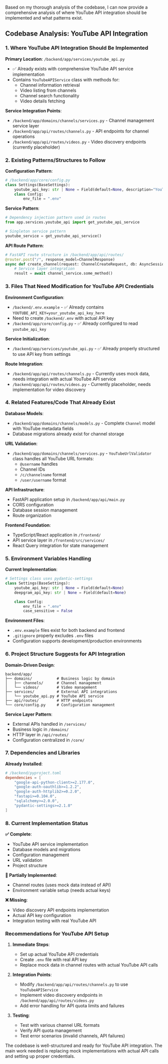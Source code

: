 Based on my thorough analysis of the codebase, I can now provide a comprehensive analysis of where YouTube API integration should be implemented and what patterns exist.

## Codebase Analysis: YouTube API Integration

### 1. **Where YouTube API Integration Should Be Implemented**

**Primary Location**: `/backend/app/services/youtube_api.py`
- ✅ Already exists with comprehensive YouTube API service implementation
- Contains `YouTubeAPIService` class with methods for:
  - Channel information retrieval
  - Video listing from channels
  - Channel search functionality
  - Video details fetching

**Service Integration Points**:
- `/backend/app/domains/channels/services.py` - Channel management service layer
- `/backend/app/api/routes/channels.py` - API endpoints for channel operations
- `/backend/app/api/routes/videos.py` - Video discovery endpoints (currently placeholder)

### 2. **Existing Patterns/Structures to Follow**

**Configuration Pattern**:
```python
# /backend/app/core/config.py
class Settings(BaseSettings):
    youtube_api_key: str | None = Field(default=None, description="YouTube Data API v3 key")
    class Config:
        env_file = ".env"
```

**Service Pattern**:
```python
# Dependency injection pattern used in routes
from app.services.youtube_api import get_youtube_api_service

# Singleton service pattern
youtube_service = get_youtube_api_service()
```

**API Route Pattern**:
```python
# FastAPI route structure in /backend/app/api/routes/
@router.post("/", response_model=ChannelResponse)
async def create_channel(request: ChannelCreateRequest, db: AsyncSession = Depends(get_db)):
    # Service layer integration
    result = await channel_service.some_method()
```

### 3. **Files That Need Modification for YouTube API Credentials**

**Environment Configuration**:
- `/backend/.env.example` - ✅ Already contains `YOUTUBE_API_KEY=your_youtube_api_key_here`
- Need to create `/backend/.env` with actual API key
- `/backend/app/core/config.py` - ✅ Already configured to read `youtube_api_key`

**Service Initialization**:
- `/backend/app/services/youtube_api.py` - ✅ Already properly structured to use API key from settings

**Route Integration**:
- `/backend/app/api/routes/channels.py` - Currently uses mock data, needs integration with actual YouTube API service
- `/backend/app/api/routes/videos.py` - Currently placeholder, needs implementation for video discovery

### 4. **Related Features/Code That Already Exist**

**Database Models**:
- `/backend/app/domains/channels/models.py` - Complete `Channel` model with YouTube metadata fields
- Database migrations already exist for channel storage

**URL Validation**:
- `/backend/app/domains/channels/services.py` - `YouTubeUrlValidator` class handles all YouTube URL formats:
  - `@username` handles
  - Channel IDs
  - `/c/channelname` format
  - `/user/username` format

**API Infrastructure**:
- FastAPI application setup in `/backend/app/api/main.py`
- CORS configuration
- Database session management
- Route organization

**Frontend Foundation**:
- TypeScript/React application in `/frontend/`
- API service layer in `/frontend/src/services/`
- React Query integration for state management

### 5. **Environment Variables Handling**

**Current Implementation**:
```python
# Settings class uses pydantic-settings
class Settings(BaseSettings):
    youtube_api_key: str | None = Field(default=None)
    deepgram_api_key: str | None = Field(default=None)

    class Config:
        env_file = ".env"
        case_sensitive = False
```

**Environment Files**:
- `.env.example` files exist for both backend and frontend
- `.gitignore` properly excludes `.env` files
- Configuration supports development/production environments

### 6. **Project Structure Suggests for API Integration**

**Domain-Driven Design**:
```
backend/app/
├── domains/           # Business logic by domain
│   ├── channels/      # Channel management
│   └── videos/        # Video management
├── services/          # External API integrations
│   └── youtube_api.py # YouTube API service
├── api/routes/        # HTTP endpoints
└── core/config.py     # Configuration management
```

**Service Layer Pattern**:
- External APIs handled in `/services/`
- Business logic in `/domains/`
- HTTP layer in `/api/routes/`
- Configuration centralized in `/core/`

### 7. **Dependencies and Libraries**

**Already Installed**:
```toml
# /backend/pyproject.toml
dependencies = [
    "google-api-python-client>=2.177.0",
    "google-auth-oauthlib>=1.2.2",
    "google-auth-httplib2>=0.2.0",
    "fastapi>=0.104.0",
    "sqlalchemy>=2.0.0",
    "pydantic-settings>=2.1.0"
]
```

### 8. **Current Implementation Status**

**✅ Complete**:
- YouTube API service implementation
- Database models and migrations
- Configuration management
- URL validation
- Project structure

**🔄 Partially Implemented**:
- Channel routes (uses mock data instead of API)
- Environment variable setup (needs actual keys)

**❌ Missing**:
- Video discovery API endpoints implementation
- Actual API key configuration
- Integration testing with real YouTube API

### **Recommendations for YouTube API Setup**

1. **Immediate Steps**:
   - Set up actual YouTube API credentials
   - Create `.env` file with real API key
   - Replace mock data in channel routes with actual YouTube API calls

2. **Integration Points**:
   - Modify `/backend/app/api/routes/channels.py` to use `YouTubeAPIService`
   - Implement video discovery endpoints in `/backend/app/api/routes/videos.py`
   - Add error handling for API quota limits and failures

3. **Testing**:
   - Test with various channel URL formats
   - Verify API quota management
   - Test error scenarios (invalid channels, API failures)

The codebase is well-structured and ready for YouTube API integration. The main work needed is replacing mock implementations with actual API calls and setting up proper credentials.
